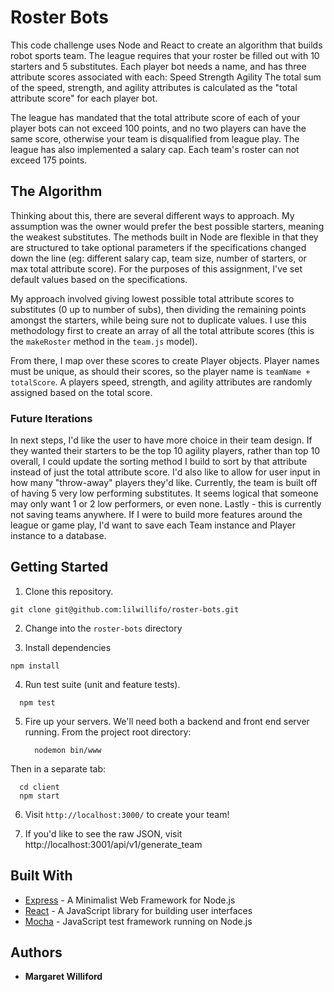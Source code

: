 # Roster Bots

This code challenge uses Node and React to create an algorithm that builds robot sports team. The league requires that your roster be filled out with 10 starters and 5
substitutes.
Each player bot needs a name, and has three attribute scores associated with each:
Speed
Strength
Agility
The total sum of the speed, strength, and agility attributes is calculated as the "total attribute score" for each
player bot.

The league has mandated that the total attribute score of each of your player bots can not exceed 100 points,
and no two players can have the same score, otherwise your team is disqualified from league play.
The league has also implemented a salary cap. Each team's roster can not exceed 175 points.

## The Algorithm
Thinking about this, there are several different ways to approach. My assumption was the owner would prefer the best possible starters, meaning the weakest substitutes. The methods built in Node are flexible in that they are structured to take optional parameters if the specifications changed down the line (eg: different salary cap, team size, number of starters, or max total attribute score). For the purposes of this assignment, I've set default values based on the specifications.

My approach involved giving lowest possible total attribute scores to substitutes (0 up to number of subs), then dividing the remaining points amongst the starters, while being sure not to duplicate values. I use this methodology first to create an array of all the total attribute scores (this is the `makeRoster` method in the `team.js` model).

From there, I map over these scores to create Player objects. Player names must be unique, as should their scores, so the player name is `teamName + totalScore`. A players speed, strength, and agility attributes are randomly assigned based on the total score.

### Future Iterations
In next steps, I'd like the user to have more choice in their team design. If they wanted their starters to be the top 10 agility players, rather than top 10 overall, I could update the sorting method I build to sort by that attribute instead of just the total attribute score. I'd also like to allow for user input in how many "throw-away" players they'd like. Currently, the team is built off of having 5 very low performing substitutes. It seems logical that someone may only want 1 or 2 low performers, or even none.
Lastly - this is currently not saving teams anywhere. If I were to build more features around the league or game play, I'd want to save each Team instance and Player instance to a database.

## Getting Started

1. Clone this repository.

  ```shell
  git clone git@github.com:lilwillifo/roster-bots.git
  ```
2. Change into the `roster-bots` directory

3.  Install dependencies
  ```shell
  npm install
  ```

4. Run test suite (unit and feature tests).

  ```shell
    npm test
  ```
5. Fire up your servers. We'll need both a backend and front end server running.
  From the project root directory:
    ```shell
      nodemon bin/www
    ```

  Then in a separate tab:
  ```shell
    cd client
    npm start
  ```
6. Visit `http://localhost:3000/` to create your team!

7. If you'd like to see the raw JSON, visit http://localhost:3001/api/v1/generate_team

## Built With

* [Express](https://expressjs.com/) - A Minimalist Web Framework for Node.js
* [React](https://reactjs.org/) - A JavaScript library for building user interfaces
* [Mocha](https://mochajs.org/) - JavaScript test framework running on Node.js


## Authors

* **Margaret Williford**
